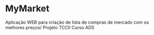 # MyMarket
 Aplicação WEB para criação de lista de compras de mercado com os melhores preços/ Projeto TCCII Curso ADS
